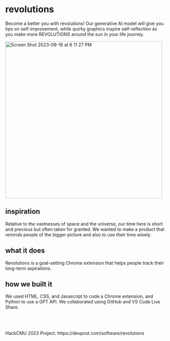 # revolutions

Become a better you with revolutions! Our generative AI model will give you tips on self-improvement, while quirky graphics inspire self-reflection as you make more REVOLUTIONS around the sun in your life journey.

<img width="494" alt="Screen Shot 2023-09-16 at 6 11 27 PM" src="https://github.com/gxlin2/revolutions/assets/117228381/7cb22860-84ac-4729-b91e-cd1541cde207">

## inspiration
Relative to the vastnesses of space and the universe, our time here is short and precious but often taken for granted. We wanted to make a product that reminds people of the bigger picture and also to use their time wisely.

## what it does
Revolutions is a goal-setting Chrome extension that helps people track their long-term aspirations.

## how we built it
We used HTML, CSS, and Javascript to code a Chrome extension, and Python to use a GPT API. We collaborated using GitHub and VS Code Live Share.

<br/>
<br/>  
<br/> 
HackCMU 2023 Project.
https://devpost.com/software/revolutions
